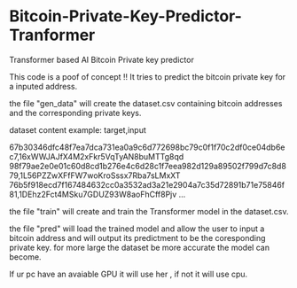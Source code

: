 # Bitcoin-Private-Key-Predictor-Tranformer
Transformer based AI Bitcoin Private key predictor

This code is a poof of concept !!
It tries to predict the bitcoin private key for a inputed address.

the file "gen_data" will create the dataset.csv containing bitcoin addresses and the corresponding private keys.

dataset content example:
target,input

67b30346dfc48f7ea7dca731ea0a9c6d772698bc79c0f1f70c2df0ce04db6ec7,16xWWJAJfX4M2xFkr5VqTyAN8buMTTg8qd
98f79ae2e0e01c60d8cd1b276e4c6d28c1f7eea982d129a89502f799d7c8d879,1L56PZZwXFfFW7woKroSssx7Rba7sLMxXT
76b5f918ecd7f167484632cc0a3532ad3a21e2904a7c35d72891b71e75846f81,1DEhz2Fct4MSku7GDUZ93W8aoFhCff8Pjv
...


the file "train" will create and train the Transformer model in the dataset.csv.

the file "pred" will load the trained model and allow the user to input a bitcoin address and will output its predictment to be the coresponding private key.
for more large the dataset be more accurate the model can become.

If ur pc have an avaiable GPU it will use her , if not it will use cpu.
